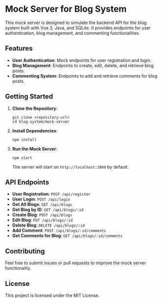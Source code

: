 # Mock Server for Blog System

This mock server is designed to simulate the backend API for the blog system built with Vue 3, Java, and SQLite. It provides endpoints for user authentication, blog management, and commenting functionalities.

## Features

- **User Authentication**: Mock endpoints for user registration and login.
- **Blog Management**: Endpoints to create, edit, delete, and retrieve blog posts.
- **Commenting System**: Endpoints to add and retrieve comments for blog posts.

## Getting Started

1. **Clone the Repository**:
   ```
   git clone <repository-url>
   cd blog-system/mock-server
   ```

2. **Install Dependencies**:
   ```
   npm install
   ```

3. **Run the Mock Server**:
   ```
   npm start
   ```

   The server will start on `http://localhost:3000` by default.

## API Endpoints

- **User Registration**: `POST /api/register`
- **User Login**: `POST /api/login`
- **Get All Blogs**: `GET /api/blogs`
- **Get Blog by ID**: `GET /api/blogs/:id`
- **Create Blog**: `POST /api/blogs`
- **Edit Blog**: `PUT /api/blogs/:id`
- **Delete Blog**: `DELETE /api/blogs/:id`
- **Add Comment**: `POST /api/blogs/:id/comments`
- **Get Comments for Blog**: `GET /api/blogs/:id/comments`

## Contributing

Feel free to submit issues or pull requests to improve the mock server functionality.

## License

This project is licensed under the MIT License.